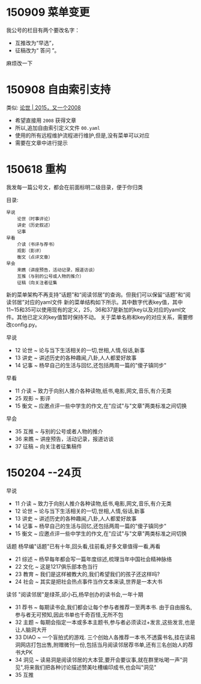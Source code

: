 ﻿# 150909 菜单变更
我公号的栏目有两个要改名字：

- 互推改为“早选”，
- 征稿改为“ 答问 ”。

麻烦改一下

# 150908 自由索引支持

类似: [论世 | 2015，又一个2008](http://mp.weixin.qq.com/s?__biz=MjM5MzAxMzY4MQ==&mid=217089847&idx=1&sn=44acfc4a9a9b80b0878e8424759fdf3b#rd)

- 希望直接用 `2008` 获得文章
- 所以,追加自由索引定义文件 `00.yaml`
- 使用的所有远程维护流程进行维护,但是,没有菜单可以对应
- 需要在文章中进行提示

# 150618 重构
我发每一篇公号文，都会在前面标明二级目录，便于你归类

目录:

    早说
        论世（时事评论）
        讲史（历史叙述）
        记事
    早看
        介读（书评与荐书）
        观影（影评）
        衡文（点评文章）
    早会
        来瞧（讲座预告，活动记录，报道访谈）
        互推（与别的公号或人物的推介）
        征稿（向关注者征集

新的菜单架构不再支持“话题”和“阅读邻居”的查询。但我们可以保留“话题”和“阅读邻居”对应的yaml文件
新的菜单结构如下所示。其中数字代表key值，其中11~15和35可以使用现有的定义，25，36和37是新加的key以及对应的yaml文件。其他已定义的key值暂时保持不动。
关于菜单名称和key的对应关系，需要修改config.py。


早说

- 12 论世 ~ 论与当下生活相关的一切,世相,人情,俗话,新事
- 13 讲史 ~ 讲述历史的各种趣闻,八卦,人人都爱好故事
- 14 记事 ~ 杨早自己的生活与回忆,还包括两周一篇的"傻子镇同步"

早看

- 11 介读 ~ 致力于向别人推介各种读物,纸书,电影,网文,音乐,有介无类
- 25 观影 ~ 影评
- 15 衡文 ~ 应邀点评一些中学生的作文,在"应试"与"文章"两类标准之间切换

早会

- 35 互推 ~ 与别的公号或者人物的推介 
- 36 来瞧 ~ 讲座预告，活动记录，报道访谈
- 37 征稿 ~ 向关注者征集稿件



# 150204 --24页

早说

- 11 介读 ~ 致力于向别人推介各种读物,纸书,电影,网文,音乐,有介无类
- 12 论世 ~ 论与当下生活相关的一切,世相,人情,俗话,新事
- 13 讲史 ~ 讲述历史的各种趣闻,八卦,人人都爱好故事
- 14 记事 ~ 杨早自己的生活与回忆,还包括两周一篇的"傻子镇同步"
- 15 衡文 ~ 应邀点评一些中学生的作文,在"应试"与"文章"两类标准之间切换

话题 杨早编"话题"已有十年,回头看,往前看,好多文章值得一看,再看

- 21 综述 ~ 杨早每年都会写一篇年度综述,梳理当年中国社会精神脉络 
- 22 文化 ~ 这是1217俱乐部本色当行
- 23 教育 ~ 我们是这样被教大的,我们希望我们的孩子还这样吗?
- 24 社会 ~ 其实是把社会热点事件当作文本来读,世界是一本大书 

读邻 "阅读邻居"是绿茶,邱小石,杨早创办的读书会,一年十期

- 31 荐书 ~ 每期读书会,我们都会让每个参与者推荐一至两本书. 由于自由报名,参与者无可预知,因此书单也千奇百怪,无所不包
- 32 主题 ~ 每期会指定一本或多本主题书,参与者必须读过+发言,这些发言,也是让人脑洞大开
- 33 DIAO ~ 一个盲拍式的游戏. 三个创始人各推荐一本书,不透露书名,挂在读易洞网店打包出售,附赠微刊一份,包括当月阅读邻居荐书单,还有三名创始人的荐书大PK
- 34 洞见 ~ 读易洞是阅读邻居的大本营,要开会要议事,就在群里吆喝一声"洞见",将来我们把各种讨论描述赞美吐槽编印成书,也会叫"洞见"
- 35 互推

